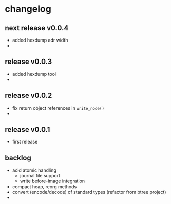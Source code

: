 
# changelog


## next release v0.0.4

- added hexdump adr width
-


## release v0.0.3

- added hexdump tool
-


## release v0.0.2

- fix return object references in `write_node()`
- 


## release v0.0.1 

- first release


## backlog

- acid atomic handling
  - journal file support
  - write before-image integration
- compact heap, reorg methods
- convert (encode/decode) of standard types (refactor from btree project)
- 


